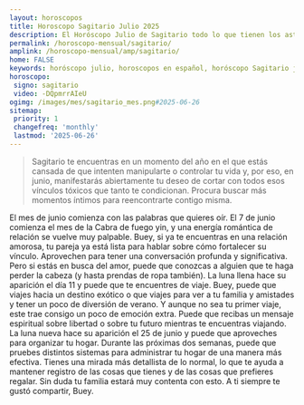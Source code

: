 ```yaml
---
layout: horoscopos
title: Horoscopo Sagitario Julio 2025
description: El Horóscopo Julio de Sagitario todo lo que tienen los astros preparados para este mes, amor, trabajo, familia. Todo sobre astrologia, tarot, predicciones. Horoscopo gratis en español, predicciones y astrología.
permalink: /horoscopo-mensual/sagitario/
amplink: /horoscopo-mensual/amp/sagitario/
home: FALSE
keywords: horóscopo julio, horoscopos en español, horóscopo Sagitario julio , horóscopo esperanza gracia, horoscop, horóscopos gratis, horoscopo Sagitario, Tarot, Astrologia, Zodíaco, Sagitario, horoscopo gratis, horoscopo del mes 
horoscopo:
 signo: sagitario
 video: -DQpmrrAIeU
ogimg: /images/mes/sagitario_mes.png#2025-06-26
sitemap:
 priority: 1
 changefreq: 'monthly'
 lastmod: '2025-06-26'
---
```



 > Sagitario te encuentras en un momento del año en el que estás cansada de que intenten manipularte o controlar tu vida y, por eso, en junio, manifestarás abiertamente tu deseo de cortar con todos esos vínculos tóxicos que tanto te condicionan. Procura buscar más momentos íntimos para reencontrarte contigo misma.



El mes de junio comienza con las palabras que quieres oír.
El 7 de junio comienza el mes de la Cabra de fuego yin, y una energía romántica de relación se vuelve muy palpable. Buey, si ya te encuentras en una relación amorosa, tu pareja ya está lista para hablar sobre cómo fortalecer su vínculo. Aprovechen para tener una conversación profunda y significativa. Pero si estás en busca del amor, puede que conozcas a alguien que te haga perder la cabeza (y hasta prendas de ropa también).
La luna llena hace su aparición el día 11 y puede que te encuentres de viaje. Buey, puede que viajes hacia un destino exótico o que viajes para ver a tu familia y amistades y tener un poco de diversión de verano. Y aunque no sea tu primer viaje, este trae consigo un poco de emoción extra. Puede que recibas un mensaje espiritual sobre libertad o sobre tu futuro mientras te encuentras viajando.
La luna nueva hace su aparición el 25 de junio y puede que aproveches para organizar tu hogar. Durante las próximas dos semanas, puede que pruebes distintos sistemas para administrar tu hogar de una manera más efectiva. Tienes una mirada más detallista de lo normal, lo que te ayuda a mantener registro de las cosas que tienes y de las cosas que prefieres regalar. Sin duda tu familia estará muy contenta con esto. A ti siempre te gustó compartir, Buey.